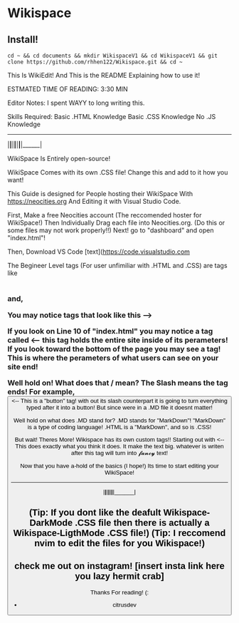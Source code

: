 # Wikispace

## Install!

```
cd ~ && cd documents && mkdir WikispaceV1 && cd WikispaceV1 && git clone https://github.com/rhhen122/Wikispace.git && cd ~
```

This Is WikiEdit!         And This is the README Explaining how to use it!

ESTMATED TIME OF READING: 3:30 MIN

Editor Notes: I spent WAYY to long writing this.

Skills Required:      Basic .HTML Knowledge     Basic .CSS Knowledge      No .JS Knowledge

 ______ ______ ______ ______ ______ ______ ______ 
|______|______|______|______|______|______|______|

WikiSpace Is Entirely open-source!

WikiSpace Comes with its own .CSS file! Change this and add to it how you want!

This Guide is designed for People hosting their WikiSpace With https://neocities.org
And Editing it with Visual Studio Code.

First, Make a free Neocities account (The reccomended hoster for WikiSpace!)
Then Individually Drag each file into Neocities.org. (Do this or some files may not work properly!!)
Next! go to "dashboard" and open "index.html"!

Then, Download VS Code [text](https://code.visualstudio.com

The Begineer Level tags (For user unfimiliar with .HTML and .CSS) are tags like <h1> <h2> <h3> and, <p>

You may notice tags that look like this --> <!-- This is a COMMENT tag! Its a place to put text that you dont want showing up on your WikiSpace! -->

If you look on Line 10 of "index.html" you may notice a tag called <body> <-- this tag holds the entire site inside of its perameters!
If you look toward the bottom of the page you may see a </body> tag! This is where the perameters of what users can see on your site end!

Well hold on! What does that / mean? The Slash means the tag ends!
For example, <button> <-- This is a "button" tag! with out its slash counterpart it is going to turn everything typed after it into a button!
But since were in a .MD file it doesnt matter!

Well hold on what does .MD stand for? .MD stands for "MarkDown"! "MarkDown" is a type of coding language! .HTML is a "MarkDown", and so is .CSS!

But wait! Theres More! Wikispace has its own custom tags!!
Starting out with <bigtext> <-- This does exactly what you think it does. It make the text big.
<cur> whatever is writen after this tag will turn into 𝓯𝓪𝓷𝓬𝔂 text!

Now that you have a-hold of the basics (I hope!) Its time to start editing your WikiSpace!

 ______ ______ ______ ______ ______ ______ ______ 
|______|______|______|______|______|______|______|

(Tip: If you dont like the deafult Wikispace-DarkMode .CSS file then there is actually a Wikispace-LigthMode .CSS file!)
(Tip: I reccomend nvim to edit the files for you Wikispace!)
---
check me out on instagram! [insert insta link here you lazy hermit crab]
------------------------------------------------------------------------------------------------------------------------------------------------------
Thanks For reading! (:
- citrusdev
